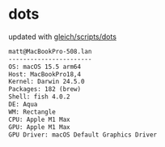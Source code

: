 # dots

updated with [gleich/scripts/dots](https://github.com/gleich/scripts/tree/main/dots)

```txt
matt@MacBookPro-508.lan 
----------------------- 
OS: macOS 15.5 arm64 
Host: MacBookPro18,4 
Kernel: Darwin 24.5.0 
Packages: 182 (brew) 
Shell: fish 4.0.2 
DE: Aqua 
WM: Rectangle 
CPU: Apple M1 Max 
GPU: Apple M1 Max 
GPU Driver: macOS Default Graphics Driver
```